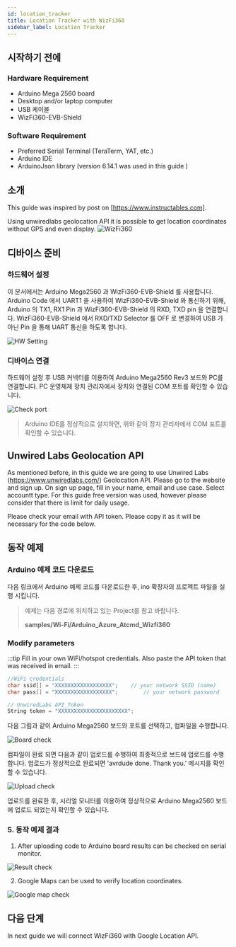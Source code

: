 ```yaml
---
id: location_tracker
title: Location Tracker with WizFi360
sidebar_label: Location Tracker
---
```


## 시작하기 전에

### Hardware Requirement
-   Arduino Mega 2560 board
-   Desktop and/or laptop computer
-   USB 케이블
-   WizFi360-EVB-Shield

### Software Requirement

-   Preferred Serial Terminal (TeraTerm, YAT, etc.)
-   Arduino IDE
-   ArduinoJson library (version 6.14.1 was used in this guide )

## 소개

This guide was inspired by post on [https://www.instructables.com].

Using unwiredlabs geolocation API it is possible to get location coordinates without GPS and even display.
![WizFi360](/Document/img/other_guides/location_tracker/mqtt_atcmd_wizfi360_required_item_1.png)

## 디바이스 준비

### 하드웨어 설정

이 문서에서는 Arduino Mega2560 과 WizFi360-EVB-Shield 를 사용합니다. Arduino Code 에서 UART1 을 사용하여 WizFi360-EVB-Shield 와 통신하기 위해, Arduino 의 TX1, RX1 Pin 과 WizFi360-EVB-Shield 의 RXD, TXD pin 을 연결합니다. WizFi360-EVB-Shield 에서 RXD/TXD Selector 를 OFF 로 변경하여 USB 가 아닌 Pin 을 통해 UART 통신을 하도록 합니다.

![HW Setting](/Document/img/other_guides/location_tracker/mega2560_wizfi360_connection.JPG)

### 디바이스 연결
하드웨어 설정 후 USB 커넥터를 이용하여 Arduino Mega2560 Rev3 보드와 PC를 연결합니다. PC 운영체제 장치 관리자에서 장치와 연결된 COM 포트를 확인할 수 있습니다.

![Check port](/Document/img/other_guides/location_tracker/Arduino_Azure_atcmd_device_manager_port.png)

> Arduino IDE를 정상적으로 설치하면, 위와 같이 장치 관리자에서 COM 포트를 확인할 수 있습니다.

## Unwired Labs Geolocation API

As mentioned before, in this guide we are going to use Unwired Labs (https://www.unwiredlabs.com/) Geolocation API.
Please go to the website and sign up.
On sign up page, fill in your name, email and use case.
Select accountt type. For this guide free version was used, however please consider that there is limit for daily usage.

Please check your email with API token. Please copy it as it will be necessary for the code below.

## 동작 예제

### Arduino 예제 코드 다운로드
다음 링크에서 Arduino 예제 코드를 다운로드한 후, ino 확장자의 프로젝트 파일을 실행 시킵니다.

> 예제는 다음 경로에 위치하고 있는 Project를 참고 바랍니다.
>
> **samples/Wi-Fi/Arduino_Azure_Atcmd_Wizfi360**

### Modify parameters

:::tip
Fill in your own WiFi/hotspot credentials. Also paste the API token that was received in email.
:::

````cpp
//WiFi credentials
char ssid[] = "XXXXXXXXXXXXXXXXXX";    // your network SSID (name)
char pass[] = "XXXXXXXXXXXXXXXXXX";        // your network password

// UnwiredLabs API_Token
String token = "XXXXXXXXXXXXXXXXXXXXXX";
````


다음 그림과 같이 Arduino Mega2560 보드와 포트를 선택하고, 컴파일을 수행합니다.

![Board check](/Document/img/other_guides/location_tracker/arduino_ide_screen.png)


컴파일이 완료 되면 다음과 같이 업로드를 수행하여 최종적으로 보드에 업로드를 수행 합니다. 업로드가 정상적으로 완료되면 'avrdude done. Thank you.' 메시지를 확인 할 수 있습니다.

![Upload check](/Document/img/other_guides/location_tracker/compile_upload_complete.JPG)

업로드를 완료한 후, 시리얼 모니터를 이용하여 정상적으로 Arduino Mega2560 보드에 업로드 되었는지 확인할 수 있습니다.


<a name="Step-5-Read_Data_From_IoT_Hub"></a>

### 5. 동작 예제 결과

1. After uploading code to Arduino board results can be checked on serial monitor.

![Result check](/Document/img/other_guides/location_tracker/serial_monitor_screenshot.JPG)


2. Google Maps can be used to verify location coordinates.

![Google map check](/Document/img/other_guides/location_tracker/google_maps_screenshot.JPG)



<a name="Next"></a>

## 다음 단계

In next guide we will connect WizFi360 with Google Location API.
